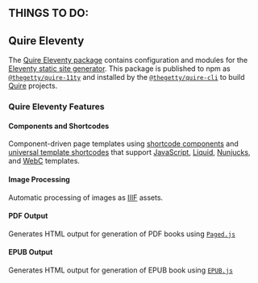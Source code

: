 THINGS TO DO:
- 

## Quire Eleventy

The [Quire Eleventy package](https://github.com/thegetty/quire/tree/main/packages/11ty) contains configuration and modules for the [Eleventy static site generator](https://11ty.dev). This package is published to npm as [`@thegetty/quire-11ty`](https://www.npmjs.com/package/@thegetty/quire-11ty) and installed by the [`@thegetty/quire-cli`](https://www.npmjs.com/package/@thegetty/quire-cli) to build [Quire](https://quire.getty.edu) projects.

### Quire Eleventy Features

#### Components and Shortcodes

Component-driven page templates using [shortcode components](https://github.com/thegetty/quire/tree/main/packages/11ty/_includes/components) and [universal template shortcodes](https://www.11ty.dev/docs/shortcodes/#universal-shortcodes) that support [JavaScript](https://www.11ty.dev/docs/languages/javascript/), [Liquid](https://www.11ty.dev/docs/languages/liquid/), [Nunjucks](https://www.11ty.dev/docs/languages/nunjucks/), and [WebC](https://www.11ty.dev/docs/languages/webc/) templates.

#### Image Processing

Automatic processing of images as [IIIF](https://iiif.io) assets.

#### PDF Output

Generates HTML output for generation of PDF books using [`Paged.js`](https://pagedjs.org)

#### EPUB Output

Generates HTML output for generation of EPUB book using [`EPUB.js`](http://futurepress.org)
